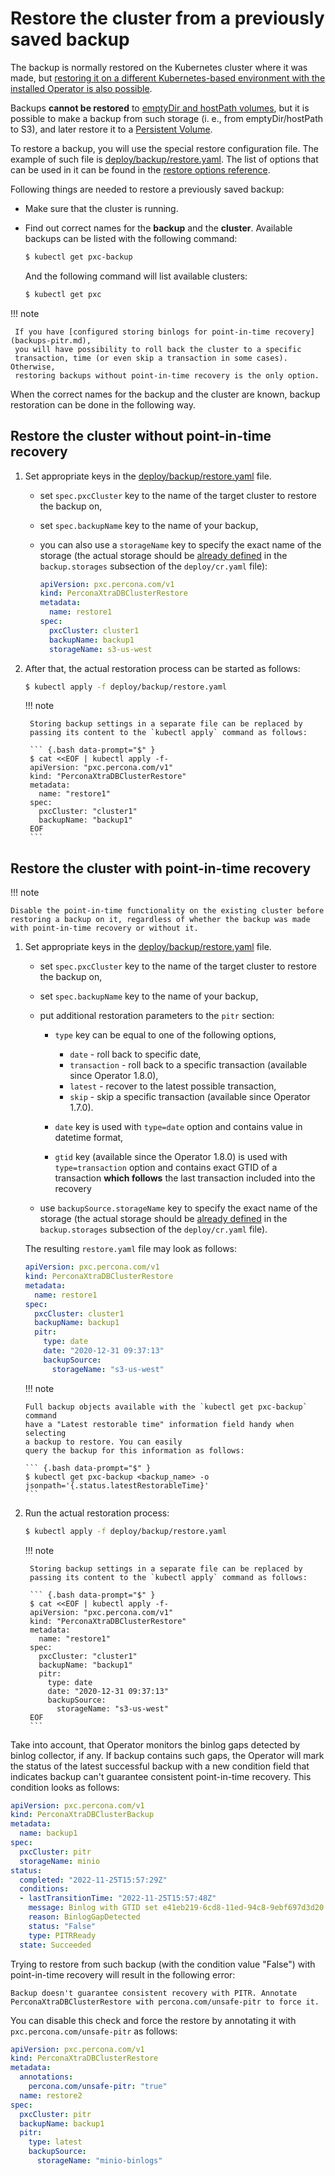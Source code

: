 # Restore the cluster from a previously saved backup

The backup is normally restored on the Kubernetes cluster where it was made,
but [restoring it on a different Kubernetes-based environment with the installed Operator is also possible](backups-restore-to-new-cluster.md).

Backups **cannot be restored** to [emptyDir and hostPath volumes](storage.md#storage-local),
but it is possible to make a backup from such storage (i. e., from
emptyDir/hostPath to S3), and later restore it to a [Persistent Volume](https://kubernetes.io/docs/concepts/storage/persistent-volumes/).

To restore a backup, you will use the special restore configuration file. The
example of such file is [deploy/backup/restore.yaml](https://github.com/percona/percona-xtradb-cluster-operator/blob/main/deploy/backup/restore.yaml). The list of options that can be used in it can
be found in the [restore options reference](operator.md#perconaxtradbclusterrestore-custom-resource-options).

Following things are needed to restore a previously saved backup:

* Make sure that the cluster is running.
* Find out correct names for the **backup** and the **cluster**. Available
    backups can be listed with the following command:

    ``` {.bash data-prompt="$" }
    $ kubectl get pxc-backup
    ```

    And the following command will list available clusters:

    ``` {.bash data-prompt="$" }
    $ kubectl get pxc
    ```

!!! note

     If you have [configured storing binlogs for point-in-time recovery](backups-pitr.md),
     you will have possibility to roll back the cluster to a specific
     transaction, time (or even skip a transaction in some cases). Otherwise, 
     restoring backups without point-in-time recovery is the only option.

When the correct names for the backup and the cluster are known, backup
restoration can be done in the following way.

## Restore the cluster without point-in-time recovery

1. Set appropriate keys in the [deploy/backup/restore.yaml](https://github.com/percona/percona-xtradb-cluster-operator/blob/main/deploy/backup/restore.yaml) file.

    * set `spec.pxcCluster` key to the name of the target cluster to restore
        the backup on,

    * set `spec.backupName` key to the name of your backup,

    * you can also use a `storageName` key to specify the exact name of the
        storage (the actual storage should be [already defined](backups-storage.md)
        in the `backup.storages` subsection of the `deploy/cr.yaml` file):

        ```yaml
        apiVersion: pxc.percona.com/v1
        kind: PerconaXtraDBClusterRestore
        metadata:
          name: restore1
        spec:
          pxcCluster: cluster1
          backupName: backup1
          storageName: s3-us-west
        ```

2. After that, the actual restoration process can be started as follows:

    ``` {.bash data-prompt="$" }
    $ kubectl apply -f deploy/backup/restore.yaml
    ```

    !!! note

        Storing backup settings in a separate file can be replaced by
        passing its content to the `kubectl apply` command as follows:

        ``` {.bash data-prompt="$" }
        $ cat <<EOF | kubectl apply -f-
        apiVersion: "pxc.percona.com/v1"
        kind: "PerconaXtraDBClusterRestore"
        metadata:
          name: "restore1"
        spec:
          pxcCluster: "cluster1"
          backupName: "backup1"
        EOF
        ```

## Restore the cluster with point-in-time recovery

!!! note

    Disable the point-in-time functionality on the existing cluster before
    restoring a backup on it, regardless of whether the backup was made
    with point-in-time recovery or without it.

1. Set appropriate keys in the [deploy/backup/restore.yaml](https://github.com/percona/percona-xtradb-cluster-operator/blob/main/deploy/backup/restore.yaml) file.

    * set `spec.pxcCluster` key to the name of the target cluster to restore
        the backup on,

    * set `spec.backupName` key to the name of your backup,

    * put additional restoration parameters to the `pitr` section:

        * `type` key can be equal to one of the following options,

            * `date` - roll back to specific date,
            * `transaction` - roll back to a specific transaction (available since Operator 1.8.0),
            * `latest` - recover to the latest possible transaction,
            * `skip` - skip a specific transaction (available since Operator 1.7.0).

        * `date` key is used with `type=date` option and contains value in
            datetime format,
        * `gtid` key (available since the Operator 1.8.0) is used with `type=transaction` option and contains exact
            GTID of a transaction **which follows** the last transaction included into the recovery

    * use `backupSource.storageName` key to specify the exact name of the
        storage (the actual storage should be [already defined](backups-storage.md)
        in the `backup.storages` subsection of the `deploy/cr.yaml` file).

    The resulting `restore.yaml` file may look as follows:

    ```yaml
    apiVersion: pxc.percona.com/v1
    kind: PerconaXtraDBClusterRestore
    metadata:
      name: restore1
    spec:
      pxcCluster: cluster1
      backupName: backup1
      pitr:
        type: date
        date: "2020-12-31 09:37:13"
        backupSource:
          storageName: "s3-us-west"
    ```

   !!! note
   
       Full backup objects available with the `kubectl get pxc-backup` command
       have a "Latest restorable time" information field handy when selecting
       a backup to restore. You can easily
       query the backup for this information as follows:
       
       ``` {.bash data-prompt="$" }
       $ kubectl get pxc-backup <backup_name> -o jsonpath='{.status.latestRestorableTime}'
       ```

2. Run the actual restoration process:

    ``` {.bash data-prompt="$" }
    $ kubectl apply -f deploy/backup/restore.yaml
    ```

    !!! note

        Storing backup settings in a separate file can be replaced by
        passing its content to the `kubectl apply` command as follows:

        ``` {.bash data-prompt="$" }
        $ cat <<EOF | kubectl apply -f-
        apiVersion: "pxc.percona.com/v1"
        kind: "PerconaXtraDBClusterRestore"
        metadata:
          name: "restore1"
        spec:
          pxcCluster: "cluster1"
          backupName: "backup1"
          pitr:
            type: date
            date: "2020-12-31 09:37:13"
            backupSource:
              storageName: "s3-us-west"
        EOF
        ```
<a name="backup-pitr-binlog-gaps"></a>

Take into account, that Operator monitors the binlog gaps detected by
binlog collector, if any. If backup contains such gaps, the Operator will mark
the status of the latest successful backup with a new condition field that
indicates backup can't guarantee consistent point-in-time recovery. This
condition looks as follows:

```yaml
apiVersion: pxc.percona.com/v1
kind: PerconaXtraDBClusterBackup
metadata:
  name: backup1
spec:
  pxcCluster: pitr
  storageName: minio
status:
  completed: "2022-11-25T15:57:29Z"
  conditions:
  - lastTransitionTime: "2022-11-25T15:57:48Z"
    message: Binlog with GTID set e41eb219-6cd8-11ed-94c8-9ebf697d3d20:21-22 not found
    reason: BinlogGapDetected
    status: "False"
    type: PITRReady
  state: Succeeded
```

Trying to restore from such backup (with the condition value "False") with
point-in-time recovery will result in the following error: 

```text
Backup doesn't guarantee consistent recovery with PITR. Annotate PerconaXtraDBClusterRestore with percona.com/unsafe-pitr to force it.
```

You can disable this check and force the restore by annotating it with
`pxc.percona.com/unsafe-pitr` as follows:

```yaml
apiVersion: pxc.percona.com/v1
kind: PerconaXtraDBClusterRestore
metadata:
  annotations:
    percona.com/unsafe-pitr: "true"
  name: restore2
spec:
  pxcCluster: pitr
  backupName: backup1
  pitr:
    type: latest
    backupSource:
      storageName: "minio-binlogs"
```
